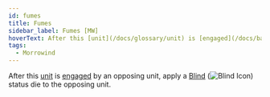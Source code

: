 ```yaml
---
id: fumes
title: Fumes
sidebar_label: Fumes [MW]
hoverText: After this [unit](/docs/glossary/unit) is [engaged](/docs/battles/adventurer-turn/engage) by an opposing unit, apply a [Blind](/docs/battles/status-effects/blind) status die to the opposing unit.
tags:
  - Morrowind
---
```


After this [unit](/docs/glossary/unit) is [engaged](/docs/battles/adventurer-turn/engage) by an opposing unit, apply a [Blind](/docs/battles/status-effects/blind) (<img src="/icons/blind.svg" alt="Blind Icon" className="icon-svg" />) status die to the opposing unit.

